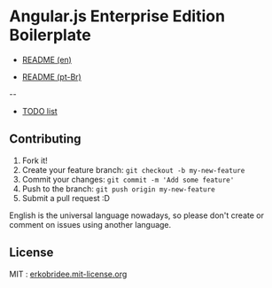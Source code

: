 # Angular.js Enterprise Edition Boilerplate


* [README (en)](docs/en/README.md)

* [README (pt-Br)](docs/pt-Br/README.md)

--

* [TODO list](docs/TODO.md)


## Contributing

1. Fork it!
2. Create your feature branch: `git checkout -b my-new-feature`
3. Commit your changes: `git commit -m 'Add some feature'`
4. Push to the branch: `git push origin my-new-feature`
5. Submit a pull request :D

English is the universal language nowadays, so please don't create or comment on issues using another language.


## License

MIT : [erkobridee.mit-license.org](http://erkobridee.mit-license.org) 
